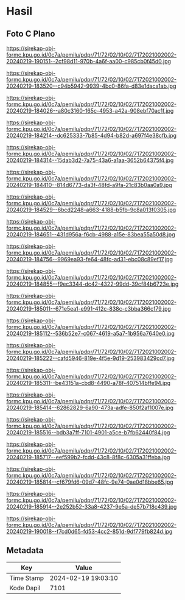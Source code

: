 # Hasil

## Foto C Plano

https://sirekap-obj-formc.kpu.go.id/0c7a/pemilu/pdpr/71/72/02/10/02/7172021002002-20240219-190151--2cf98d11-970b-4a6f-aa00-c985cb0f45d0.jpg

https://sirekap-obj-formc.kpu.go.id/0c7a/pemilu/pdpr/71/72/02/10/02/7172021002002-20240219-183520--c94b5942-9939-4bc0-86fa-d83e1daca1ab.jpg

https://sirekap-obj-formc.kpu.go.id/0c7a/pemilu/pdpr/71/72/02/10/02/7172021002002-20240219-184026--a80c3160-165c-4953-a42a-908ebf70ac1f.jpg

https://sirekap-obj-formc.kpu.go.id/0c7a/pemilu/pdpr/71/72/02/10/02/7172021002002-20240219-184214--dc625333-7b85-4d94-b82d-a697f4e38cfb.jpg

https://sirekap-obj-formc.kpu.go.id/0c7a/pemilu/pdpr/71/72/02/10/02/7172021002002-20240219-184314--15dab3d2-7a75-43a6-a1aa-3652b64375f4.jpg

https://sirekap-obj-formc.kpu.go.id/0c7a/pemilu/pdpr/71/72/02/10/02/7172021002002-20240219-184410--814d6773-da3f-48fd-a9fa-21c83b0aa0a9.jpg

https://sirekap-obj-formc.kpu.go.id/0c7a/pemilu/pdpr/71/72/02/10/02/7172021002002-20240219-184529--6bcd2248-a663-4188-b5fb-9c8a013f0305.jpg

https://sirekap-obj-formc.kpu.go.id/0c7a/pemilu/pdpr/71/72/02/10/02/7172021002002-20240219-184651--431d956a-f6cb-4988-a15e-83bea55a50d8.jpg

https://sirekap-obj-formc.kpu.go.id/0c7a/pemilu/pdpr/71/72/02/10/02/7172021002002-20240219-184756--9969ea93-fe64-48fc-ad31-ebc08c89ef17.jpg

https://sirekap-obj-formc.kpu.go.id/0c7a/pemilu/pdpr/71/72/02/10/02/7172021002002-20240219-184855--f9ec3344-dc42-4322-99dd-39cf84b6723e.jpg

https://sirekap-obj-formc.kpu.go.id/0c7a/pemilu/pdpr/71/72/02/10/02/7172021002002-20240219-185011--671e5ea1-e991-412c-838c-c3bba366cf79.jpg

https://sirekap-obj-formc.kpu.go.id/0c7a/pemilu/pdpr/71/72/02/10/02/7172021002002-20240219-185112--536b52e7-c067-4619-a5a7-1b956a7640e0.jpg

https://sirekap-obj-formc.kpu.go.id/0c7a/pemilu/pdpr/71/72/02/10/02/7172021002002-20240219-185222--cafd5946-819e-4f5e-9d19-253983429cd7.jpg

https://sirekap-obj-formc.kpu.go.id/0c7a/pemilu/pdpr/71/72/02/10/02/7172021002002-20240219-185311--be43151a-cbd8-4490-a78f-407514bffe94.jpg

https://sirekap-obj-formc.kpu.go.id/0c7a/pemilu/pdpr/71/72/02/10/02/7172021002002-20240219-185414--62862829-6a90-473a-adfe-850f2af1007e.jpg

https://sirekap-obj-formc.kpu.go.id/0c7a/pemilu/pdpr/71/72/02/10/02/7172021002002-20240219-185516--bdb3a7ff-7101-4901-a5ce-b7fb62440f84.jpg

https://sirekap-obj-formc.kpu.go.id/0c7a/pemilu/pdpr/71/72/02/10/02/7172021002002-20240219-185717--eef599b2-fcdd-43c8-8f8c-6305a31ffeba.jpg

https://sirekap-obj-formc.kpu.go.id/0c7a/pemilu/pdpr/71/72/02/10/02/7172021002002-20240219-185814--cf679fd6-09d7-48fc-9e74-0ae0d18bbe65.jpg

https://sirekap-obj-formc.kpu.go.id/0c7a/pemilu/pdpr/71/72/02/10/02/7172021002002-20240219-185914--2e252b52-33a8-4237-9e5a-de57b718c439.jpg

https://sirekap-obj-formc.kpu.go.id/0c7a/pemilu/pdpr/71/72/02/10/02/7172021002002-20240219-190018--f7cd0d65-fd53-4cc2-851d-9df779fb824d.jpg


## Metadata

| Key        | Value               |
| ---------- | ------------------- |
| Time Stamp | 2024-02-19 19:03:10 |
| Kode Dapil | 7101                |



